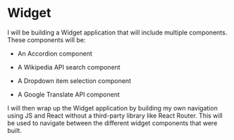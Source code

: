 # Widget

I will be building a Widget application that will include multiple components. These components will be:

- An Accordion component

- A Wikipedia API search component

- A Dropdown item selection component

- A Google Translate API component

I will then wrap up the Widget application by building my own navigation using JS and React without a third-party library like React Router. This will be used to navigate between the different widget components that were built.
